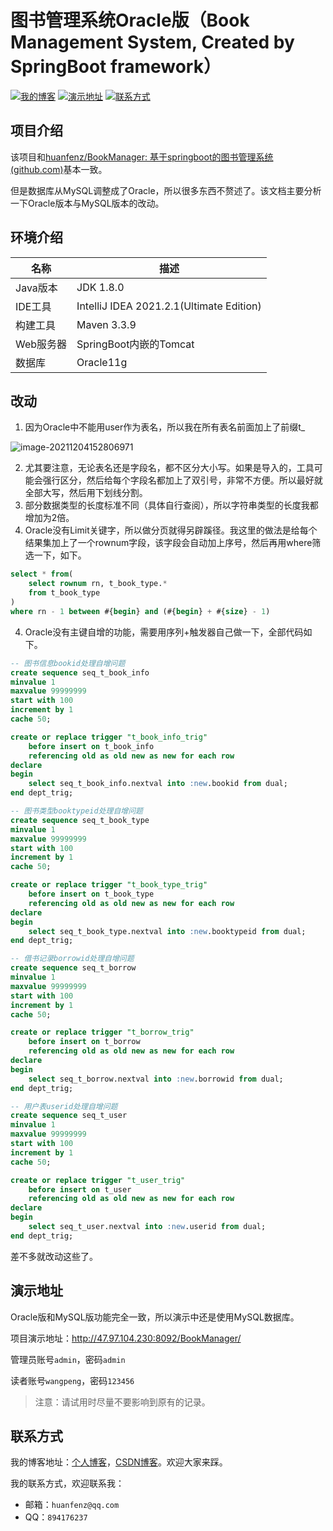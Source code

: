 # 图书管理系统Oracle版（Book Management System, Created by SpringBoot framework）

[![我的博客](https://img.shields.io/badge/%E6%88%91%E7%9A%84%E5%8D%9A%E5%AE%A2-huanfenz.top-brightgreen)](http://huanfenz.top)	[![演示地址](https://img.shields.io/badge/%E6%BC%94%E7%A4%BA%E5%9C%B0%E5%9D%80-%E7%82%B9%E5%87%BB%E6%9F%A5%E7%9C%8B-blue)](https://github.com/huanfenz/BookManagerByOracle#演示地址)	[![联系方式](https://img.shields.io/badge/%E8%81%94%E7%B3%BB%E6%96%B9%E5%BC%8F-%E7%82%B9%E5%87%BB%E6%9F%A5%E7%9C%8B-green)](https://github.com/huanfenz/BookManagerByOracle#联系方式)

## 项目介绍

该项目和[huanfenz/BookManager: 基于springboot的图书管理系统 (github.com)](https://github.com/huanfenz/BookManager)基本一致。

但是数据库从MySQL调整成了Oracle，所以很多东西不赘述了。该文档主要分析一下Oracle版本与MySQL版本的改动。

## 环境介绍

| 名称      | 描述                                     |
| --------- | ---------------------------------------- |
| Java版本  | JDK 1.8.0                                |
| IDE工具   | IntelliJ IDEA 2021.2.1(Ultimate Edition) |
| 构建工具  | Maven 3.3.9                              |
| Web服务器 | SpringBoot内嵌的Tomcat                   |
| 数据库    | Oracle11g                                |

## 改动

1.   因为Oracle中不能用user作为表名，所以我在所有表名前面加上了前缀t_

![image-20211204152806971](http://wangpeng-imgsubmit.oss-cn-hangzhou.aliyuncs.com/img/202112041528019.png)

2.   尤其要注意，无论表名还是字段名，都不区分大小写。如果是导入的，工具可能会强行区分，然后给每个字段名都加上了双引号，非常不方便。所以最好就全部大写，然后用下划线分割。
3.   部分数据类型的长度标准不同（具体自行查阅），所以字符串类型的长度我都增加为2倍。
4.   Oracle没有Limit关键字，所以做分页就得另辟蹊径。我这里的做法是给每个结果集加上了一个rownum字段，该字段会自动加上序号，然后再用where筛选一下，如下。

```sql
select * from(
    select rownum rn, t_book_type.*
    from t_book_type
)
where rn - 1 between #{begin} and (#{begin} + #{size} - 1)
```

4.   Oracle没有主键自增的功能，需要用序列+触发器自己做一下，全部代码如下。

```sql
-- 图书信息bookid处理自增问题
create sequence seq_t_book_info
minvalue 1
maxvalue 99999999
start with 100
increment by 1
cache 50;

create or replace trigger "t_book_info_trig"
    before insert on t_book_info
    referencing old as old new as new for each row
declare
begin
    select seq_t_book_info.nextval into :new.bookid from dual;
end dept_trig;

-- 图书类型booktypeid处理自增问题
create sequence seq_t_book_type
minvalue 1
maxvalue 99999999
start with 100
increment by 1
cache 50;

create or replace trigger "t_book_type_trig"
    before insert on t_book_type
    referencing old as old new as new for each row
declare
begin
    select seq_t_book_type.nextval into :new.booktypeid from dual;
end dept_trig;

-- 借书记录borrowid处理自增问题
create sequence seq_t_borrow
minvalue 1
maxvalue 99999999
start with 100
increment by 1
cache 50;

create or replace trigger "t_borrow_trig"
    before insert on t_borrow
    referencing old as old new as new for each row
declare
begin
    select seq_t_borrow.nextval into :new.borrowid from dual;
end dept_trig;

-- 用户表userid处理自增问题
create sequence seq_t_user
minvalue 1
maxvalue 99999999
start with 100
increment by 1
cache 50;

create or replace trigger "t_user_trig"
    before insert on t_user
    referencing old as old new as new for each row
declare
begin
    select seq_t_user.nextval into :new.userid from dual;
end dept_trig;
```

差不多就改动这些了。

## 演示地址

Oracle版和MySQL版功能完全一致，所以演示中还是使用MySQL数据库。

项目演示地址：http://47.97.104.230:8092/BookManager/

管理员账号`admin`，密码`admin`

读者账号`wangpeng`，密码`123456`

>   注意：请试用时尽量不要影响到原有的记录。

## 联系方式

我的博客地址：[个人博客](http://huanfenz.top)，[CSDN博客](https://blog.csdn.net/qq_34245098?spm=1000.2115.3001.5343)。欢迎大家来踩。

我的联系方式，欢迎联系我：

*   邮箱：`huanfenz@qq.com`
*   QQ：`894176237`





